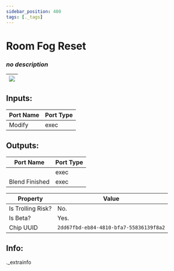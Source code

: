 ```yaml
---
sidebar_position: 480
tags: [._tags]
---
```


# Room Fog Reset


### *no description*

| ![](https://images-ext-2.discordapp.net/external/MPmIaQzlEPmgGWlgi-WxBBXt0Bjv_zWPkg1y1f_sy3s/https/www.recroomcircuits.com/image/circuit/absolute-value?width=206&height=108) |
|-----|

## Inputs:
| Port Name | Port Type |
|-----------|-----------|
| Modify | exec |

## Outputs:
| Port Name | Port Type |
|-----------|-----------|
|  | exec |
| Blend Finished | exec | 

| Property  | Value |
|-------------------|-----------|
| Is Trolling Risk? | No. |
| Is Beta? | Yes. |
| Chip UUID | `2dd67fbd-eb84-4810-bfa7-55836139f8a2` |

## Info:
._extrainfo